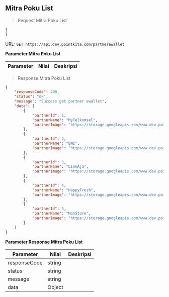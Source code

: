 ## Mitra Poku List

> Request Mitra Poku List

```json
{
}
```

URL: `GET https://api.dev.pointkita.com/partnerewallet`

**Parameter Mitra Poku List**

Parameter | Nilai | Deskripsi
----------|-------|-----------

> Response Mitra Poku List

```json
{
    "responseCode": 200,
    "status": "ok",
    "message": "Success get partner ewallet",
    "data": [
        {
            "partnerId": 1,
            "partnerName": "MyTelkomsel",
            "partnerImage": "https://storage.googleapis.com/www.dev.pointkita.com/partner/telkomsel.png"
        },
        {
            "partnerId": 2,
            "partnerName": "BNI",
            "partnerImage": "https://storage.googleapis.com/www.dev.pointkita.com/partner/BNI.png"
        },
        {
            "partnerId": 3,
            "partnerName": "LinkAja",
            "partnerImage": "https://storage.googleapis.com/www.dev.pointkita.com/partner/link-aja.png"
        },
        {
            "partnerId": 4,
            "partnerName": "HappyFresh",
            "partnerImage": "https://storage.googleapis.com/www.dev.pointkita.com/partner/happyfresh.png"
        },
        {
            "partnerId": 5,
            "partnerName": "MonStore",
            "partnerImage": "https://storage.googleapis.com/www.dev.pointkita.com/partner/monstore.png"
        }
    ]
}
```

**Parameter Response Mitra Poku List**

Parameter | Nilai | Deskripsi
----------|-------|-----------
responseCode| string |
status| string |
message| string | 
data| Object | 